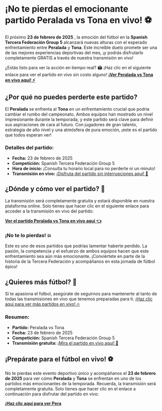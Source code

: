 # ¡No te pierdas el emocionante partido Peralada vs Tona en vivo! ⚽

El próximo **23 de febrero de 2025** , la emoción del fútbol en la **Spanish Tercera Federación Group 5** alcanzará nuevas alturas con el esperado enfrentamiento entre **Peralada** y **Tona**. Este increíble duelo promete ser una de las mejores experiencias deportivas del mes, ¡y podrás disfrutarlo completamente GRATIS a través de nuestra transmisión en vivo!

¿Estás listo para ver la acción en tiempo real? 🏟️ ¡Haz clic en el siguiente enlace para ver el partido en vivo sin costo alguno! [**¡Ver Peralada vs Tona en vivo aquí! ⚡**](https://tinyurl.com/livestreamfreeo?st=Peralada+vs+Tona&si=gh)

## ¿Por qué no puedes perderte este partido?

El **Peralada** se enfrenta al **Tona** en un enfrentamiento crucial que podría cambiar el rumbo del campeonato. Ambos equipos han mostrado un nivel impresionante durante la temporada, y este partido será clave para definir sus aspiraciones de cara al futuro. Con jugadores de gran talento, estrategia de alto nivel y una atmósfera de pura emoción, ¡este es el partido que todos esperan ver!

### Detalles del partido:

- **Fecha:** 23 de febrero de 2025
- **Competición:** Spanish Tercera Federación Group 5
- **Hora de inicio:** ¡Consulta tu horario local para no perderte ni un minuto!
- **Transmisión en vivo:** [¡Disfruta del partido sin interrupciones aquí! 🎥](https://tinyurl.com/livestreamfreeo?st=Peralada+vs+Tona&si=gh)

## ¿Dónde y cómo ver el partido? 🎯

La transmisión será completamente gratuita y estará disponible en nuestra plataforma online. Solo tienes que hacer clic en el siguiente enlace para acceder a la transmisión en vivo del partido:

[**Ver el partido Peralada vs Tona en vivo aquí 👈**](https://tinyurl.com/livestreamfreeo?st=Peralada+vs+Tona&si=gh)

### ¡No te lo pierdas! 💥

Este es uno de esos partidos que podrías lamentar haberte perdido. La pasión, la competencia y el esfuerzo de ambos equipos hacen que este enfrentamiento sea aún más emocionante. ¡Conviértete en parte de la historia de la Tercera Federación y acompáñanos en esta jornada de fútbol épico!

## ¿Quieres más fútbol? 📅

Si te apasiona el fútbol, asegúrate de seguirnos para mantenerte al tanto de todas las transmisiones en vivo que tenemos preparadas para ti. [¡Haz clic aquí para ver más partidos en vivo! 🔥](https://tinyurl.com/livestreamfreeo?st=Peralada+vs+Tona&si=gh)

### Resumen:

- **Partido:** Peralada vs Tona
- **Fecha:** 23 de febrero de 2025
- **Competición:** Spanish Tercera Federación Group 5
- **Transmisión gratuita:** [¡Mira el partido en vivo aquí! 🌟](https://tinyurl.com/livestreamfreeo?st=Peralada+vs+Tona&si=gh)

## ¡Prepárate para el fútbol en vivo! ⚽

No te pierdas este evento deportivo único y acompáñanos el **23 de febrero de 2025** para ver cómo **Peralada** y **Tona** se enfrentan en uno de los partidos más emocionantes de la temporada. Recuerda, la transmisión será completamente gratuita. Solo tienes que hacer clic en el enlace a continuación para disfrutar del partido en vivo:

[**¡Haz clic aquí para ver Pera**](https://tinyurl.com/livestreamfreeo?st=Peralada+vs+Tona&si=gh)
